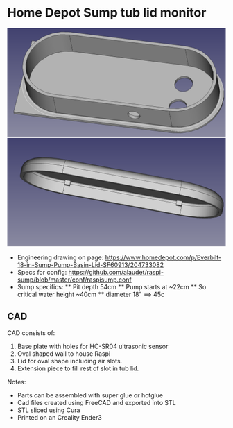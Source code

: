 # Home Depot Sump tub lid monitor 

![SumpLid Body](SumpLid_body.png)
![SumpLid Lid](SumpLid_lid.png)




* Engineering drawing on page: https://www.homedepot.com/p/Everbilt-18-in-Sump-Pump-Basin-Lid-SF60913/204733082
* Specs for config: https://github.com/alaudet/raspi-sump/blob/master/conf/raspisump.conf
* Sump specifics:
** Pit depth 54cm
** Pump starts at ~22cm
** So critical water height ~40cm
** diameter 18" ==> 45c



## CAD
CAD consists of:
1. Base plate with holes for HC-SR04 ultrasonic sensor
2. Oval shaped wall to house Raspi
3. Lid for oval shape including air slots. 
4. Extension piece to fill rest of slot in tub lid.

Notes:
* Parts can be assembled with super glue or hotglue
* Cad files created using FreeCAD and exported into STL
* STL sliced using Cura
* Printed on an Creality Ender3
